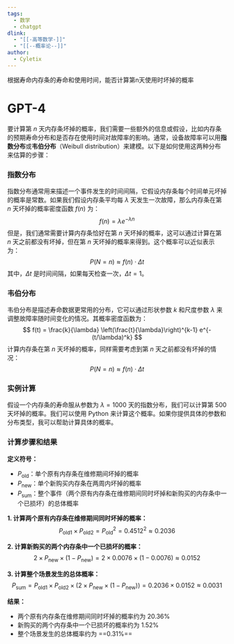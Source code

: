 ```yaml
---
tags:
  - 数学
  - chatgpt
dlink:
  - "[[-高等数学-]]"
  - "[[--概率论--]]"
author:
  - Cyletix
---
```

根据寿命内存条的寿命和使用时间，能否计算第n天使用时坏掉的概率

# GPT-4
要计算第 $n$ 天内存条坏掉的概率，我们需要一些额外的信息或假设，比如内存条的预期寿命分布和是否存在使用时间对故障率的影响。通常，设备故障率可以用**指数分布**或**韦伯分布**（Weibull distribution）来建模。以下是如何使用这两种分布来估算的步骤：

### 指数分布
指数分布通常用来描述一个事件发生的时间间隔，它假设内存条每个时间单元坏掉的概率是常数。如果我们假设内存条平均每 $\lambda$ 天发生一次故障，那么内存条在第 $n$ 天坏掉的概率密度函数 $f(n)$ 为：
$$
f(n) = \lambda e^{-\lambda n}
$$
但是，我们通常需要计算内存条恰好在第 $n$ 天坏掉的概率，这可以通过计算在第 $n$ 天之前都没有坏掉，但在第 $n$ 天坏掉的概率来得到。这个概率可以近似表示为：
$$
P(N = n) \approx f(n) \cdot \Delta t
$$
其中，$\Delta t$ 是时间间隔，如果每天检查一次，$\Delta t = 1$。

### 韦伯分布
韦伯分布是描述寿命数据更常用的分布，它可以通过形状参数 $k$ 和尺度参数 $\lambda$ 来调整故障率随时间变化的情况。其概率密度函数为：
$$
f(t) = \frac{k}{\lambda} \left(\frac{t}{\lambda}\right)^{k-1} e^{-(t/\lambda)^k}
$$
计算内存条在第 $n$ 天坏掉的概率，同样需要考虑到第 $n$ 天之前都没有坏掉的情况：
$$
P(N = n) \approx f(n) \cdot \Delta t
$$

### 实例计算
假设一个内存条的寿命服从参数为 $\lambda = 1000$ 天的指数分布，我们可以计算第 500 天坏掉的概率。我们可以使用 Python 来计算这个概率。如果你提供具体的参数和分布类型，我可以帮助计算具体的概率。

### 计算步骤和结果

**定义符号：**
- $P_{\text{old}}$：单个原有内存条在维修期间坏掉的概率
- $P_{\text{new}}$：单个新购买内存条在两周内坏掉的概率
- $P_{\text{sum}}$：整个事件（两个原有内存条在维修期间同时坏掉和新购买的内存条中一个已损坏）的总体概率

**1. 计算两个原有内存条在维修期间同时坏掉的概率：**
$$
P_{\text{old1}} \times P_{\text{old2}} = P_{\text{old}}^2 = 0.4512^2 \approx 0.2036
$$

**2. 计算新购买的两个内存条中一个已损坏的概率：**
$$
2 \times P_{\text{new}} \times (1 - P_{\text{new}}) = 2 \times 0.0076 \times (1 - 0.0076) \approx 0.0152
$$

**3. 计算整个场景发生的总体概率：**
$$
P_{\text{sum}} = P_{\text{old1}} \times P_{\text{old2}} \times (2 \times P_{\text{new}} \times (1 - P_{\text{new}})) = 0.2036 \times 0.0152 \approx 0.0031
$$

**结果：**
- 两个原有内存条在维修期间同时坏掉的概率约为 20.36%
- 新购买的两个内存条中一个已损坏的概率约为 1.52%
- 整个场景发生的总体概率约为 ==0.31%==
